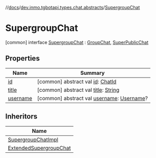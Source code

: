 //[docs](../../../index.md)/[dev.inmo.tgbotapi.types.chat.abstracts](../index.md)/[SupergroupChat](index.md)



# SupergroupChat  
 [common] interface [SupergroupChat](index.md) : [GroupChat](../-group-chat/index.md), [SuperPublicChat](../-super-public-chat/index.md)   


## Properties  
  
|  Name |  Summary | 
|---|---|
| <a name="dev.inmo.tgbotapi.types.chat.abstracts/SupergroupChat/id/#/PointingToDeclaration/"></a>[id](index.md#%5Bdev.inmo.tgbotapi.types.chat.abstracts%2FSupergroupChat%2Fid%2F%23%2FPointingToDeclaration%2F%5D%2FProperties%2F625018081)| <a name="dev.inmo.tgbotapi.types.chat.abstracts/SupergroupChat/id/#/PointingToDeclaration/"></a> [common] abstract val [id](index.md#%5Bdev.inmo.tgbotapi.types.chat.abstracts%2FSupergroupChat%2Fid%2F%23%2FPointingToDeclaration%2F%5D%2FProperties%2F625018081): [ChatId](../../dev.inmo.tgbotapi.types/-chat-id/index.md)   <br>|
| <a name="dev.inmo.tgbotapi.types.chat.abstracts/SupergroupChat/title/#/PointingToDeclaration/"></a>[title](index.md#%5Bdev.inmo.tgbotapi.types.chat.abstracts%2FSupergroupChat%2Ftitle%2F%23%2FPointingToDeclaration%2F%5D%2FProperties%2F625018081)| <a name="dev.inmo.tgbotapi.types.chat.abstracts/SupergroupChat/title/#/PointingToDeclaration/"></a> [common] abstract val [title](index.md#%5Bdev.inmo.tgbotapi.types.chat.abstracts%2FSupergroupChat%2Ftitle%2F%23%2FPointingToDeclaration%2F%5D%2FProperties%2F625018081): [String](https://kotlinlang.org/api/latest/jvm/stdlib/kotlin/-string/index.html)   <br>|
| <a name="dev.inmo.tgbotapi.types.chat.abstracts/SupergroupChat/username/#/PointingToDeclaration/"></a>[username](index.md#%5Bdev.inmo.tgbotapi.types.chat.abstracts%2FSupergroupChat%2Fusername%2F%23%2FPointingToDeclaration%2F%5D%2FProperties%2F625018081)| <a name="dev.inmo.tgbotapi.types.chat.abstracts/SupergroupChat/username/#/PointingToDeclaration/"></a> [common] abstract val [username](index.md#%5Bdev.inmo.tgbotapi.types.chat.abstracts%2FSupergroupChat%2Fusername%2F%23%2FPointingToDeclaration%2F%5D%2FProperties%2F625018081): [Username](../../dev.inmo.tgbotapi.types/-username/index.md)?   <br>|


## Inheritors  
  
|  Name | 
|---|
| <a name="dev.inmo.tgbotapi.types.chat/SupergroupChatImpl///PointingToDeclaration/"></a>[SupergroupChatImpl](../../dev.inmo.tgbotapi.types.chat/-supergroup-chat-impl/index.md)|
| <a name="dev.inmo.tgbotapi.types.chat.abstracts.extended/ExtendedSupergroupChat///PointingToDeclaration/"></a>[ExtendedSupergroupChat](../../dev.inmo.tgbotapi.types.chat.abstracts.extended/-extended-supergroup-chat/index.md)|

